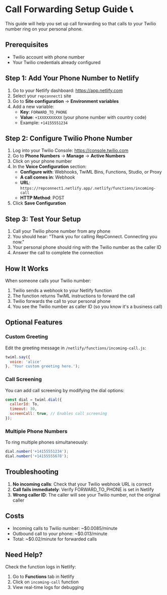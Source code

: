 # Call Forwarding Setup Guide 📞

This guide will help you set up call forwarding so that calls to your Twilio number ring on your personal phone.

## Prerequisites
- Twilio account with phone number
- Your Twilio credentials already configured

## Step 1: Add Your Phone Number to Netlify

1. Go to your Netlify dashboard: https://app.netlify.com
2. Select your `repconnect1` site
3. Go to **Site configuration** → **Environment variables**
4. Add a new variable:
   - **Key**: `FORWARD_TO_PHONE`
   - **Value**: `+1XXXXXXXXXX` (your phone number with country code)
   - Example: `+14155551234`

## Step 2: Configure Twilio Phone Number

1. Log into your Twilio Console: https://console.twilio.com
2. Go to **Phone Numbers** → **Manage** → **Active Numbers**
3. Click on your phone number
4. In the **Voice Configuration** section:
   - **Configure with**: Webhooks, TwiML Bins, Functions, Studio, or Proxy
   - **A call comes in**: Webhook
   - **URL**: `https://repconnect1.netlify.app/.netlify/functions/incoming-call`
   - **HTTP Method**: POST
5. Click **Save Configuration**

## Step 3: Test Your Setup

1. Call your Twilio phone number from any phone
2. You should hear: "Thank you for calling RepConnect. Connecting you now."
3. Your personal phone should ring with the Twilio number as the caller ID
4. Answer the call to complete the connection

## How It Works

When someone calls your Twilio number:
1. Twilio sends a webhook to your Netlify function
2. The function returns TwiML instructions to forward the call
3. Twilio forwards the call to your personal phone
4. You see the Twilio number as caller ID (so you know it's a business call)

## Optional Features

### Custom Greeting
Edit the greeting message in `/netlify/functions/incoming-call.js`:
```javascript
twiml.say({
  voice: 'alice'
}, 'Your custom greeting here.');
```

### Call Screening
You can add call screening by modifying the dial options:
```javascript
const dial = twiml.dial({
  callerId: To,
  timeout: 30,
  screenCall: true, // Enables call screening
});
```

### Multiple Phone Numbers
To ring multiple phones simultaneously:
```javascript
dial.number('+14155551234');
dial.number('+14155555678');
```

## Troubleshooting

1. **No incoming calls**: Check that your Twilio webhook URL is correct
2. **Call fails immediately**: Verify FORWARD_TO_PHONE is set in Netlify
3. **Wrong caller ID**: The caller will see your Twilio number, not the original caller

## Costs

- Incoming calls to Twilio number: ~$0.0085/minute
- Outbound call to your phone: ~$0.013/minute
- Total: ~$0.02/minute for forwarded calls

## Need Help?

Check the function logs in Netlify:
1. Go to **Functions** tab in Netlify
2. Click on `incoming-call` function
3. View real-time logs for debugging